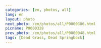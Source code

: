 ```yaml
---
categories: [en, photos, all]
lang: en
layout: photo
next_photo: /en/photos/all/P0000386.html
picname: P0000328
prev_photo: /en/photos/all/P0000048.html
tags: [Dead Grass, Dead Springbock]
---
```

